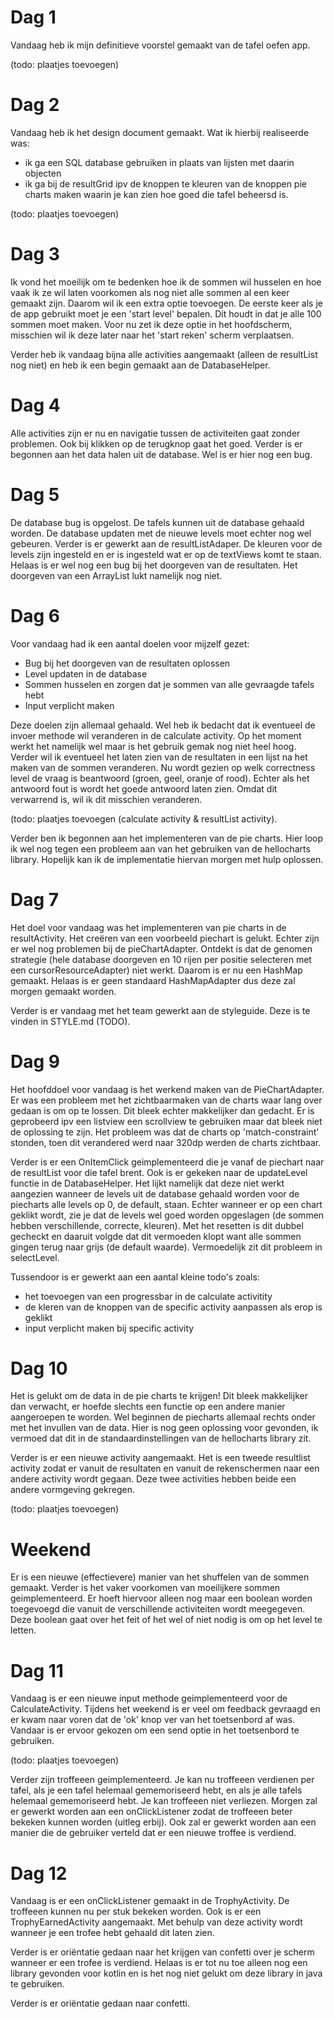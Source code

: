 # Dag 1
Vandaag heb ik mijn definitieve voorstel gemaakt van de tafel oefen app.

(todo: plaatjes toevoegen)

# Dag 2
Vandaag heb ik het design document gemaakt. Wat ik hierbij realiseerde was:
- ik ga een SQL database gebruiken in plaats van lijsten met daarin objecten
- ik ga bij de resultGrid ipv de knoppen te kleuren van de knoppen pie charts maken waarin je kan zien hoe goed die tafel beheersd is.

(todo: plaatjes toevoegen)

# Dag 3
Ik vond het moeilijk om te bedenken hoe ik de sommen wil husselen en hoe vaak ik ze wil laten voorkomen als nog niet alle sommen al een keer gemaakt zijn. Daarom wil ik een extra optie toevoegen. De eerste keer als je de app gebruikt moet je een 'start level' bepalen. Dit houdt in dat je alle 100 sommen moet maken.
Voor nu zet ik deze optie in het hoofdscherm, misschien wil ik deze later naar het 'start reken' scherm verplaatsen.

Verder heb ik vandaag bijna alle activities aangemaakt (alleen de resultList nog niet) en heb ik een begin gemaakt aan de DatabaseHelper.

# Dag 4
Alle activities zijn er nu en navigatie tussen de activiteiten gaat zonder problemen. Ook bij klikken op de terugknop gaat het goed. Verder is er begonnen aan het data halen uit de database. Wel is er hier nog een bug.

# Dag 5
De database bug is opgelost. De tafels kunnen uit de database gehaald worden. De database updaten met de nieuwe levels moet echter nog wel gebeuren. Verder is er gewerkt aan de resultListAdaper. De kleuren voor de levels zijn ingesteld en er is ingesteld wat er op de textViews komt te staan. Helaas is er wel nog een bug bij het doorgeven van de resultaten. Het doorgeven van een ArrayList<Exercise> lukt namelijk nog niet.

# Dag 6
Voor vandaag had ik een aantal doelen voor mijzelf gezet:
- Bug bij het doorgeven van de resultaten oplossen
- Level updaten in de database
- Sommen husselen en zorgen dat je sommen van alle gevraagde tafels hebt
- Input verplicht maken

Deze doelen zijn allemaal gehaald. Wel heb ik bedacht dat ik eventueel de invoer methode wil veranderen in de calculate activity. Op het moment werkt het namelijk wel maar is het gebruik gemak nog niet heel hoog. Verder wil ik eventueel het laten zien van de resultaten in een lijst na het maken van de sommen veranderen. Nu wordt gezien op welk correctness level de vraag is beantwoord (groen, geel, oranje of rood). Echter als het antwoord fout is wordt het goede antwoord laten zien. Omdat dit verwarrend is, wil ik dit misschien veranderen.

(todo: plaatjes toevoegen (calculate activity & resultList activity).

Verder ben ik begonnen aan het implementeren van de pie charts. Hier loop ik wel nog tegen een probleem aan van het gebruiken van de hellocharts library. Hopelijk kan ik de implementatie hiervan morgen met hulp oplossen.

# Dag 7
Het doel voor vandaag was het implementeren van pie charts in de resultActivity. Het creëren van een voorbeeld piechart is gelukt. Echter zijn er wel nog problemen bij de pieChartAdapter. Ontdekt is dat de genomen strategie (hele database doorgeven en 10 rijen per positie selecteren met een cursorResourceAdapter) niet werkt. Daarom is er nu een HashMap gemaakt. Helaas is er geen standaard HashMapAdapter dus deze zal morgen gemaakt worden.

Verder is er vandaag met het team gewerkt aan de styleguide. Deze is te vinden in STYLE.md (TODO).

# Dag 9
Het hoofddoel voor vandaag is het werkend maken van de PieChartAdapter. Er was een probleem met het zichtbaarmaken van de charts waar lang over gedaan is om op te lossen. Dit bleek echter makkelijker dan gedacht. Er is geprobeerd ipv een listview een scrollview te gebruiken maar dat bleek niet de oplossing te zijn. Het probleem was dat de charts op 'match-constraint' stonden, toen dit verandered werd naar 320dp werden de charts zichtbaar.

Verder is er een OnItemClick geimplementeerd die je vanaf de piechart naar de resultList voor die tafel brent. Ook is er gekeken naar de updateLevel functie in de DatabaseHelper. Het lijkt namelijk dat deze niet werkt aangezien wanneer de levels uit de database gehaald worden voor de piecharts alle levels op 0, de default, staan. Echter wanneer er op een chart geklikt wordt, zie je dat de levels wel goed worden opgeslagen (de sommen hebben verschillende, correcte, kleuren). Met het resetten is dit dubbel gecheckt en daaruit volgde dat dit vermoeden klopt want alle sommen gingen terug naar grijs (de default waarde). Vermoedelijk zit dit probleem in selectLevel.

Tussendoor is er gewerkt aan een aantal kleine todo's zoals:
- het toevoegen van een progressbar in de calculate activitity
- de kleren van de knoppen van de specific activity aanpassen als erop is geklikt
- input verplicht maken bij specific activity

# Dag 10
Het is gelukt om de data in de pie charts te krijgen! Dit bleek makkelijker dan verwacht, er hoefde slechts een functie op een andere manier aangeroepen te worden. Wel beginnen de piecharts allemaal rechts onder met het invullen van de data. Hier is nog geen oplossing voor gevonden, ik vermoed dat dit in de standaardinstellingen van de hellocharts library zit.

Verder is er een nieuwe activity aangemaakt. Het is een tweede resultlist activity zodat er vanuit de resultaten en vanuit de rekenschermen naar een andere activity wordt gegaan. Deze twee activities hebben beide een andere vormgeving gekregen.

(todo: plaatjes toevoegen)

# Weekend
Er is een nieuwe (effectievere) manier van het shuffelen van de sommen gemaakt. Verder is het vaker voorkomen van moeilijkere sommen geimplementeerd. Er hoeft hiervoor alleen nog maar een boolean worden toegevoegd die vanuit de verschillende activiteiten wordt meegegeven. Deze boolean gaat over het feit of het wel of niet nodig is om op het level te letten.

# Dag 11
Vandaag is er een nieuwe input methode geimplementeerd voor de CalculateActivity. Tijdens het weekend is er veel om feedback gevraagd en er kwam naar voren dat de 'ok' knop ver van het toetsenbord af was. Vandaar is er ervoor gekozen om een send optie in het toetsenbord te gebruiken.

(todo: plaatjes toevoegen)

Verder zijn troffeeen geimplementeerd. Je kan nu troffeeen verdienen per tafel, als je een tafel helemaal gememoriseerd hebt, en als je alle tafels helemaal gememoriseerd hebt. Je kan troffeeen niet verliezen. Morgen zal er gewerkt worden aan een onClickListener zodat de troffeeen beter bekeken kunnen worden (uitleg erbij). Ook zal er gewerkt worden aan een manier die de gebruiker verteld dat er een nieuwe troffee is verdiend.

# Dag 12
Vandaag is er een onClickListener gemaakt in de TrophyActivity. De troffeeen kunnen nu per stuk bekeken worden. Ook is er een TrophyEarnedActivity aangemaakt. Met behulp van deze activity wordt wanneer je een trofee hebt gehaald dit laten zien. 

Verder is er oriëntatie gedaan naar het krijgen van confetti over je scherm wanneer er een trofee is verdiend. Helaas is er tot nu toe alleen nog een library gevonden voor kotlin en is het nog niet gelukt om deze library in java te gebruiken.

Verder is er oriëntatie gedaan naar confetti. 
